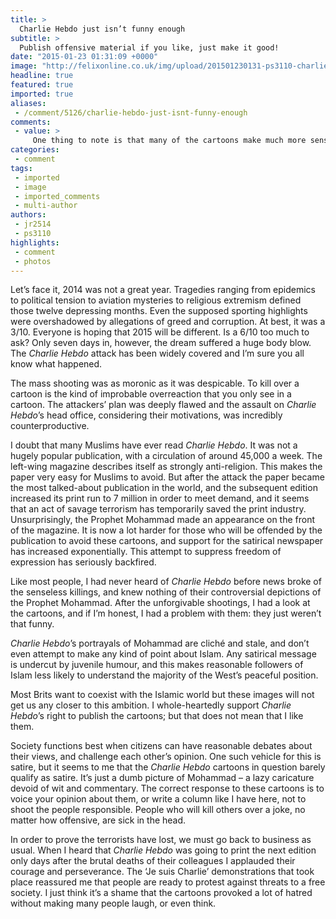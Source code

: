 ```yaml
---
title: >
  Charlie Hebdo just isn’t funny enough
subtitle: >
  Publish offensive material if you like, just make it good!
date: "2015-01-23 01:31:09 +0000"
image: "http://felixonline.co.uk/img/upload/201501230131-ps3110-charlie-hebdo-1.jpg"
headline: true
featured: true
imported: true
aliases:
 - /comment/5126/charlie-hebdo-just-isnt-funny-enough
comments:
 - value: >
     One thing to note is that many of the cartoons make much more sense in the context of the topical French politics they were satirising. As news has a notoriously short half-life, and most British people don’t know anything about French domestic politics in any case, this might go some way to explaining why we don’t get most of the jokes. <br> <br>But more generally, I don’t think discussing whether or not the cartoons are funny is important in the slightest. People have been gunned down on the streets of central Paris over doodling. It seems strange to me that you are explicitly decrying these attacks whilst at the same time primarily using your article to assert the fact that you didn’t find these murdered people funny and it’s a shame they provoked hatred. That use of column inches—when Felix really ought to be plastered with articles devoted to criticising the attackers—implies a warped sense of priority. I think we ought to be showing a little more solidarity with murdered journalists, whether or
categories:
 - comment
tags:
 - imported
 - image
 - imported_comments
 - multi-author
authors:
 - jr2514
 - ps3110
highlights:
 - comment
 - photos
---
```


Let’s face it, 2014 was not a great year. Tragedies ranging from epidemics to political tension to aviation mysteries to religious extremism defined those twelve depressing months. Even the supposed sporting highlights were overshadowed by allegations of greed and corruption. At best, it was a 3/10. Everyone is hoping that 2015 will be different. Is a 6/10 too much to ask? Only seven days in, however, the dream suffered a huge body blow. The _Charlie Hebdo_ attack has been widely covered and I’m sure you all know what happened.

The mass shooting was as moronic as it was despicable. To kill over a cartoon is the kind of improbable overreaction that you only see in a cartoon. The attackers’ plan was deeply flawed and the assault on _Charlie Hebdo_’s head office, considering their motivations, was incredibly counterproductive.

I doubt that many Muslims have ever read _Charlie Hebdo_. It was not a hugely popular publication, with a circulation of around 45,000 a week. The left-wing magazine describes itself as strongly anti-religion. This makes the paper very easy for Muslims to avoid. But after the attack the paper became the most talked-about publication in the world, and the subsequent edition increased its print run to 7 million in order to meet demand, and it seems that an act of savage terrorism has temporarily saved the print industry. Unsurprisingly, the Prophet Mohammad made an appearance on the front of the magazine. It is now a lot harder for those who will be offended by the publication to avoid these cartoons, and support for the satirical newspaper has increased exponentially. This attempt to suppress freedom of expression has seriously backfired.

Like most people, I had never heard of _Charlie Hebdo_ before news broke of the senseless killings, and knew nothing of their controversial depictions of the Prophet Mohammad. After the unforgivable shootings, I had a look at the cartoons, and if I’m honest, I had a problem with them: they just weren’t that funny.

_Charlie Hebdo_’s portrayals of Mohammad are cliché and stale, and don’t even attempt to make any kind of point about Islam. Any satirical message is undercut by juvenile humour, and this makes reasonable followers of Islam less likely to understand the majority of the West’s peaceful position.

Most Brits want to coexist with the Islamic world but these images will not get us any closer to this ambition. I whole-heartedly support _Charlie Hebdo_’s right to publish the cartoons; but that does not mean that I like them.

Society functions best when citizens can have reasonable debates about their views, and challenge each other’s opinion. One such vehicle for this is satire, but it seems to me that the _Charlie Hebdo_ cartoons in question barely qualify as satire. It’s just a dumb picture of Mohammad – a lazy caricature devoid of wit and commentary. The correct response to these cartoons is to voice your opinion about them, or write a column like I have here, not to shoot the people responsible. People who will kill others over a joke, no matter how offensive, are sick in the head.

In order to prove the terrorists have lost, we must go back to business as usual. When I heard that _Charlie Hebdo_ was going to print the next edition only days after the brutal deaths of their colleagues I applauded their courage and perseverance. The ‘Je suis Charlie’ demonstrations that took place reassured me that people are ready to protest against threats to a free society. I just think it’s a shame that the cartoons provoked a lot of hatred without making many people laugh, or even think.
